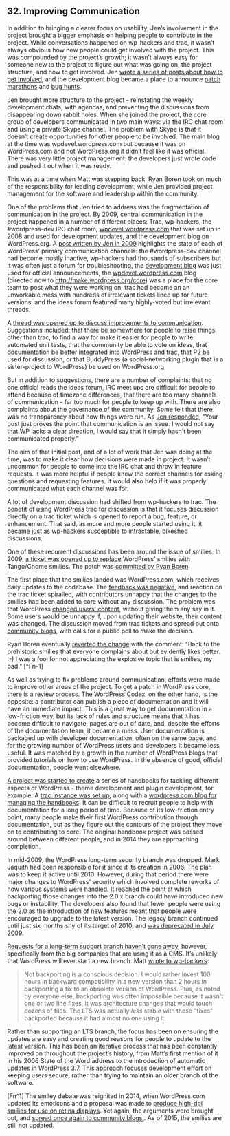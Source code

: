 

## 32. Improving Communication

In addition to bringing a clearer focus on usability, Jen’s involvement in the project brought a bigger emphasis on helping people to contribute in the project. While conversations happened on wp-hackers and trac, it wasn’t always obvious how new people could get involved with the project. This was compounded by the project’s growth; it wasn’t always easy for someone new to the project to figure out what was going on, the project structure, and how to get involved. Jen [wrote a series of posts about how to get involved](http://wordpress.org/news/2009/03/contributing-to-wordpress-part-i-development/), and the development blog became a place to announce [patch marathons](http://wordpress.org/news/2009/04/the-super-awesome-wordpress-24-hour-has-patch-marathon/) and [bug hunts](http://wordpress.org/news/2009/10/upcoming-bug-hunts/).	

Jen brought more structure to the project - reinstating the weekly development chats, with agendas, and preventing the discussions from disappearing down rabbit holes. When she joined the project, the core group of developers communicated in two main ways: via the IRC chat room and using a private Skype channel. The problem with Skype is that it doesn’t create opportunities for other people to be involved. The main blog at the time was wpdevel.wordpress.com but because it was on WordPress.com and not WordPress.org it didn’t feel like it was official.  There was very little project management: the developers just wrote code and pushed it out when it was ready.	

This was at a time when Matt was stepping back. Ryan Boren took on much of the responsibility for leading development, while Jen provided project management for the software and leadership within the community. 

One of the problems that Jen tried to address was the fragmentation of communication in the project. By 2009, central communication in the project happened in a number of different places: Trac, wp-hackers, the #wordpress-dev IRC chat room, [wpdevel.wordpress.com](http://make.wordpress.org/core/page/121/) that was set up in 2008 and used for development updates, and the development blog on WordPress.org. A [post written by Jen in 2009](https://wordpress.org/news/2009/05/ideas/) highlights the state of each of WordPress’ primary communication channels: the #wordpress-dev channel had become mostly inactive, wp-hackers had thousands of subscribers but it was often just a forum for troubleshooting, the [development blog](http://wordpress.org/news/) was just used for official announcements, the [wpdevel.wordpress.com](http://make.wordpress.org/core/) blog (directed now to http://make.wordpress.org/core) was a place for the core team to post what they were working on, trac had become an an unworkable mess with hundreds of irrelevant tickets lined up for future versions, and the ideas forum featured many highly-voted but irrelevant threads.	

A [thread was opened up to discuss improvements to communication](http://wordpress.org/support/topic/ideas-forumcommunication-channels?replies=55). Suggestions included: that there be somewhere for people to raise things other than trac, to find a way for make it easier for people to write automated unit tests, that the community be able to vote on ideas, that documentation be better integrated into WordPress and trac, that P2 be used for discussion, or that BuddyPress (a social-networking plugin that is a sister-project to WordPress) be used on WordPress.org	

But in addition to suggestions, there are a number of complaints: that no one official reads the ideas forum, IRC meet ups are difficult for people to attend because of timezone differences, that there are too many channels of communication - far too much for people to keep up with.  There are also complaints about the governance of the community. Some felt that there was no transparency about how things were run. As [Jen responded](http://wordpress.org/support/topic/ideas-forumcommunication-channels/page/2?replies=55#post-1071517), “Your post just proves the point that communication is an issue. I would not say that WP lacks a clear direction, I would say that it simply hasn't been communicated properly.”	

The aim of that initial post, and of a lot of work that Jen was doing at the time, was to make it clear how decisions were made in project. It wasn’t uncommon for people to come into the IRC chat and throw in feature requests. It was more helpful if people knew the correct channels for asking questions and requesting features. It would also help if it was properly communicated what each channel was for.	

A lot of development discussion had shifted from wp-hackers to trac. The benefit of using WordPress trac for discussion is that it focuses discussion directly on a trac ticket which is opened to report a bug, feature, or enhancement. That said, as more and more people started using it, it became just as wp-hackers susceptible to intractable, bikeshed discussions.

One of these recurrent discussions has been around the issue of smilies. In 2009, [a ticket was opened up to replace](https://core.trac.wordpress.org/ticket/10145) WordPress’ smilies with Tango/Gnome smilies. The patch was [committed by Ryan Boren](https://core.trac.wordpress.org/changeset/11685)	

The first place that the smilies landed was WordPress.com, which receives daily updates to the codebase. The [feedback was negative](http://en.forums.wordpress.com/topic/new-smilies?replies=84), and reaction on the trac ticket spiralled, with contributors unhappy that the changes to the smilies had been added to core without any discussion. The problem was that WordPress [changed users’ content](https://core.trac.wordpress.org/ticket/10145#comment:18), without giving them any say in it. Some users would be unhappy if, upon updating their website, their content was changed. The discussion moved from trac tickets and spread out onto [community blogs](http://wptavern.com/nothing-to-smile-about), with calls for a public poll to make the decision. 

Ryan Boren eventually [reverted the change](https://core.trac.wordpress.org/ticket/10145#comment:28) with the comment: “Back to the prehistoric smilies that everyone complains about but evidently likes better. :-) I was a fool for not appreciating the explosive topic that is smilies, my bad.” [^Fn-1]	

As well as trying to fix problems around communication, efforts were made to improve other areas of the project. To get a patch in WordPress core, there is a review process. The WordPress Codex, on the other hand, is the opposite: a contributor can publish a piece of documentation and it will have an immediate impact. This is a great way to get documentation in a low-friction way, but its lack of rules and structure means that it has become difficult to navigate, pages are out of date, and, despite the efforts of the documentation team, it became a mess. User documentation is packaged up with developer documentation, often on the same page, and for the growing number of WordPress users and developers it became less useful. It was matched by a growth in the number of WordPress blogs that provided tutorials on how to use WordPress. In the absence of good, official documentation, people went elsewhere.

[A project was started to create](http://lists.wordpress.org/pipermail/wp-docs/2009-August/002034.html) a series of handbooks for tackling different aspects of WordPress - theme development and plugin development, for example. A [trac instance was set up](http://docs.trac.wordpress.org/), along with a [wordpress.com blog for managing the handbooks](http://wphandbook.wordpress.com/). It can be difficult to recruit people to help with documentation for a long period of time. Because of its low-friction entry point, many people make their first WordPress contribution through documentation, but as they figure out the contours of the project they move on to contributing to core. The original handbook project was passed around between different people, and in 2014 they are approaching completion.

In mid-2009, the WordPress long-term security branch was dropped. Mark Jaquith had been responsible for it since it its creation in 2006. The plan was to keep it active until 2010.  However, during that period there were major changes to WordPress’ security which involved complete reworks of how various systems were handled.  It reached the point at which backporting those changes into the 2.0.x branch could have introduced new bugs or instability. The developers also found that fewer people were using the 2.0 as the introduction of new features meant that people were encouraged to upgrade to the latest version. The legacy branch continued until just six months shy of its target of 2010, and [was deprecated in July 2009](http://wordpress.org/news/2009/07/the-wordpress-2-0-x-legacy-branch-is-deprecated/).	

[Requests for a long-term support branch haven’t gone away](http://lists.wordpress.org/pipermail/wp-hackers/2010-June/032447.html), however, specifically from the big companies that are using it as a CMS. It’s unlikely that WordPress will ever start a new branch. Matt [wrote to wp-hackers](http://lists.wordpress.org/pipermail/wp-hackers/2010-June/032483.html):	

> Not backporting is a conscious decision. I would rather invest 100 hours in backward compatibility in a new version than 2 hours in backporting a  fix to an obsolete version of WordPress. Plus, as noted by everyone else, backporting was often impossible because it wasn't one or two line fixes, it was architecture changes that would touch dozens of files. The LTS was actually *less* stable with these "fixes" backported because it had almost no one using it.

Rather than supporting an LTS branch, the focus has been on ensuring the updates are easy and creating good reasons for people to update to the latest version. This has been an iterative process that has been constantly improved on throughout the project’s history, from Matt’s first mention of it in his 2006 State of the Word address to the introduction of automatic updates in WordPress 3.7. This approach focuses development effort on keeping users secure, rather than trying to maintain an older branch of the software.

[Fn^1] The smiley debate was reignited in 2014, when WordPress.com updated its emoticons and a proposal was made to [produce high-dpi smilies for use on retina displays](https://core.trac.wordpress.org/ticket/24970). Yet again, the arguments were brought out, and [spread once again to community blogs ](http://wptavern.com/wordpress-smiley-wars-will-core-adopt-new-emoticons). As of 2015, the smilies are still not updated.
